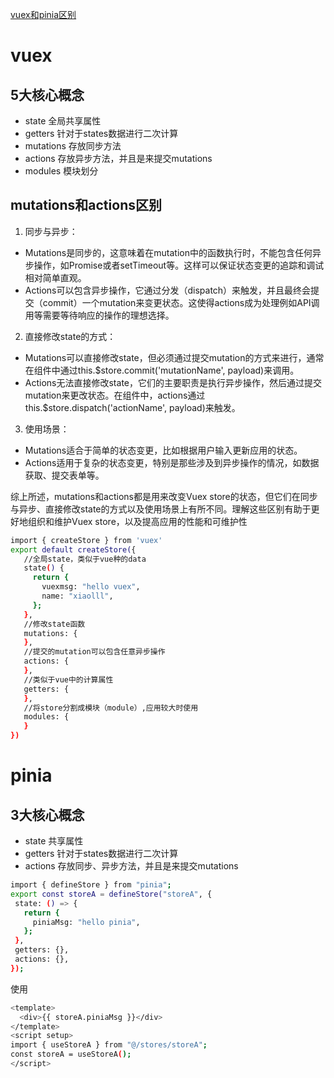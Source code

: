 [vuex和pinia区别](https://www.51cto.com/article/714675.html)

# vuex

## 5大核心概念

- state 全局共享属性 
- getters 针对于states数据进行二次计算
- mutations 存放同步方法
- actions 存放异步方法，并且是来提交mutations 
- modules 模块划分


## mutations和actions区别
1. 同步与异步：
- Mutations是同步的，这意味着在mutation中的函数执行时，不能包含任何异步操作，如Promise或者setTimeout等。这样可以保证状态变更的追踪和调试相对简单直观。
- Actions可以包含异步操作，它通过分发（dispatch）来触发，并且最终会提交（commit）一个mutation来变更状态。这使得actions成为处理例如API调用等需要等待响应的操作的理想选择。

2. 直接修改state的方式：
- Mutations可以直接修改state，但必须通过提交mutation的方式来进行，通常在组件中通过this.$store.commit('mutationName', payload)来调用。
- Actions无法直接修改state，它们的主要职责是执行异步操作，然后通过提交mutation来更改状态。在组件中，actions通过this.$store.dispatch('actionName', payload)来触发。

3. 使用场景：
- Mutations适合于简单的状态变更，比如根据用户输入更新应用的状态。
- Actions适用于复杂的状态变更，特别是那些涉及到异步操作的情况，如数据获取、提交表单等。

综上所述，mutations和actions都是用来改变Vuex store的状态，但它们在同步与异步、直接修改state的方式以及使用场景上有所不同。理解这些区别有助于更好地组织和维护Vuex store，以及提高应用的性能和可维护性

```sh
import { createStore } from 'vuex'
export default createStore({
   //全局state，类似于vue种的data
   state() {
     return {
       vuexmsg: "hello vuex",
       name: "xiaolll",
     };
   },
   //修改state函数
   mutations: {
   },
   //提交的mutation可以包含任意异步操作
   actions: {
   },
   //类似于vue中的计算属性
   getters: {
   },
   //将store分割成模块（module）,应用较大时使用
   modules: {
   }
})
```

# pinia

## 3大核心概念

- state 共享属性 
- getters 针对于states数据进行二次计算
- actions 存放同步、异步方法，并且是来提交mutations 

```sh
import { defineStore } from "pinia";
export const storeA = defineStore("storeA", {
 state: () => {
   return {
     piniaMsg: "hello pinia",
   };
 },
 getters: {},
 actions: {},
});
```

使用

```sh
<template>
  <div>{{ storeA.piniaMsg }}</div>
</template>
<script setup>
import { useStoreA } from "@/stores/storeA";
const storeA = useStoreA();
</script>
```

